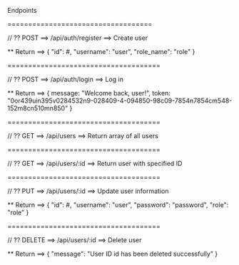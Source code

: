 Endpoints

===================================

// ?? POST ==> /api/auth/register ==> Create user

\*\* Return ==>
{
"id": #,
"username": "user",
"role_name": "role"
}

=====================================

// ?? POST ==> /api/auth/login ==> Log in

\*\* Return ==>
{
message: "Welcome back, user!",
token: "0or439uin395v0284532n9-028409-4-094850-98c09-7854n7854cm548-152m8cn510mn850"
}

=====================================

// ?? GET ==> /api/users ==> Return array of all users

=====================================

// ?? GET ==> /api/users/:id ==> Return user with specified ID

=====================================

// ?? PUT ==> /api/users/:id ==> Update user information

\*\* Return ==>
{
"id": #,
"username": "user",
"password": "password",
"role": "role"
}

=====================================

// ?? DELETE ==> /api/users/:id ==> Delete user

\*\* Return ==>
{
"message": "User ID id has been deleted successfully"
}
